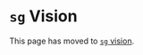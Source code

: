 # `sg` Vision

This page has moved to [`sg` vision](https://github.com/sourcegraph/sourcegraph/blob/main/doc/dev/background-information/sg/vision.md/).
